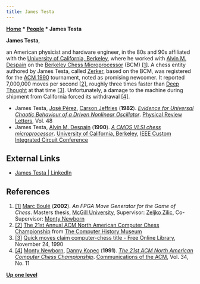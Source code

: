```yaml
---
title: James Testa
---
```

**[Home](Home "Home") \* [People](People "People") \* James Testa**


**James Testa**,  

an American physicist and hardware engineer, in the 80s and 90s affiliated with the [University of California, Berkeley](University_of_California,_Berkeley "University of California, Berkeley"), where he worked with [Alvin M. Despain](Alvin_M._Despain "Alvin M. Despain") on the [Berkeley Chess Microprocessor](Berkeley_Chess_Microprocessor "Berkeley Chess Microprocessor") (BCM) <a id="cite-note-1" href="#cite-ref-1">[1]</a>. 
A chess entity authored by James Testa, called [Zerker](Zerker "Zerker"), based on the BCM, was registered for the [ACM 1990](ACM_1990 "ACM 1990") tournament, noted as promising newcomer. It reported 7,000,000 moves per second 
<a id="cite-note-2" href="#cite-ref-2">[2]</a>, 
roughly three times faster than [Deep Thought](Deep_Thought "Deep Thought") at that time <a id="cite-note-3" href="#cite-ref-3">[3]</a>. 
Unfortunately, a damage to the machine during shipment from California forced its withdrawal <a id="cite-note-4" href="#cite-ref-4">[4]</a>.






* James Testa, [José Pérez](https://faculty.unt.edu/editprofile.php?onlyview=1&pid=1341), [Carson Jeffries](https://en.wikipedia.org/wiki/Carson_D._Jeffries) (**1982**). *[Evidence for Universal Chaotic Behaviour of a Driven Nonlinear Oscillator](http://journals.aps.org/prl/abstract/10.1103/PhysRevLett.48.714)*. [Physical Review Letters](https://en.wikipedia.org/wiki/Physical_Review_Letters), Vol. 48
* James Testa, [Alvin M. Despain](Alvin_M._Despain "Alvin M. Despain") (**1990**). *[A CMOS VLSI chess microprocessor](https://ieeexplore.ieee.org/document/124744)*. [University of California, Berkeley](University_of_California,_Berkeley "University of California, Berkeley"), [IEEE Custom Integrated Circuit Conference](IEEE "IEEE")


## External Links


* [James Testa | LinkedIn](https://www.linkedin.com/pub/james-testa/0/30a/b)


## References


1. <a id="cite-ref-1" href="#cite-note-1">[1]</a> [Marc Boulé](Marc_Boul%C3%A9 "Marc Boulé") (**2002**). *An FPGA Move Generator for the Game of Chess*. Masters thesis, [McGill University](McGill_University "McGill University"), Supervisor: [Zeljko Zilic](Zeljko_Zilic "Zeljko Zilic"), Co-Supervisor: [Monty Newborn](Monroe_Newborn "Monroe Newborn")
2. <a id="cite-ref-2" href="#cite-note-2">[2]</a> [The 21st Annual ACM North American Computer Chess Championship](https://www.computerhistory.org/chess/doc-431614f6cbb95/) from [The Computer History Museum](The_Computer_History_Museum "The Computer History Museum")
3. <a id="cite-ref-3" href="#cite-note-3">[3]</a> [Quick moves claim computer-chess title - Free Online Library](http://www.thefreelibrary.com/Quick+moves+claim+computer-chess+title.-a09145976), November 24, 1990
4. <a id="cite-ref-4" href="#cite-note-4">[4]</a> [Monty Newborn](Monroe_Newborn "Monroe Newborn"), [Danny Kopec](Danny_Kopec "Danny Kopec") (**1991**). *[The 21st ACM North American Computer Chess Championship](http://dl.acm.org/citation.cfm?id=125497)*. [Communications of the ACM](ACM#Communications "ACM"), Vol. 34, No. 11

**[Up one level](People "People")**







 

